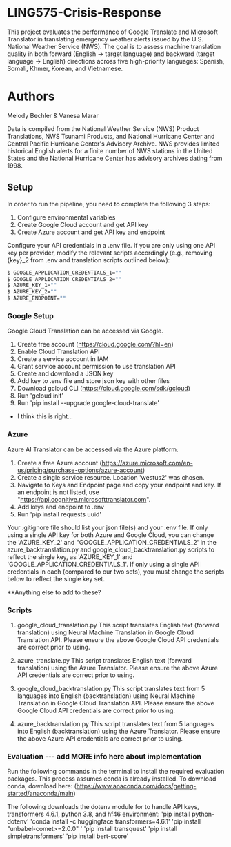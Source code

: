 # LING575-Crisis-Response

This project evaluates the performance of Google Translate and Microsoft Translator in translating emergency weather alerts issued by the U.S. National Weather Service (NWS). The goal is to assess machine translation quality in both forward (English → target language) and backward (target language → English) directions across five high-priority languages: Spanish, Somali, Khmer, Korean, and Vietnamese.

# Authors 

Melody Bechler & Vanesa Marar


Data is compiled from the National Weather Service (NWS) Product Translations, NWS Tsunami Products, and National Hurricane Center and Central Pacific Hurricane Center's Advisory Archive. NWS provides limited historical English alerts for a finite number of NWS stations in the United States and the National Hurricane Center has advisory archives dating from 1998. 


## Setup

In order to run the pipeline, you need to complete the following 3 steps:
1. Configure environmental variables
2. Create Google Cloud account and get API key
3. Create Azure account and get API key and endpoint

Configure your API credentials in a .env file. If you are only using one API key per provider, modify the relevant scripts accordingly (e.g., removing {key}_2 from .env and translation scripts outlined below):

```bash
$ GOOGLE_APPLICATION_CREDENTIALS_1=""
$ GOOGLE_APPLICATION_CREDENTIALS_2=""
$ AZURE_KEY_1=""
$ AZURE_KEY_2=""
$ AZURE_ENDPOINT=""
```


### Google Setup
Google Cloud Translation can be accessed via Google.

1. Create free account (https://cloud.google.com/?hl=en)
2. Enable Cloud Translation API
3. Create a service account in IAM
4. Grant service account permission to use translation API 
5. Create and download a JSON key
6. Add key to .env file and store json key with other files
7. Download gcloud CLI (https://cloud.google.com/sdk/gcloud)
8. Run 'gcloud init'
9. Run 'pip install --upgrade google-cloud-translate'

* I think this is right...

### Azure

Azure AI Translator can be accessed via the Azure platform.

1. Create a free Azure account (https://azure.microsoft.com/en-us/pricing/purchase-options/azure-account)
2. Create a single service resource. Location 'westus2' was chosen.
3. Navigate to Keys and Endpoint page and copy your endpoint and key. If an endpoint is not listed, use "https://api.cognitive.microsofttranslator.com".
4. Add keys and endpoint to .env
5. Run 'pip install requests uuid'


Your .gitignore file should list your json file(s) and your .env file. If only using a single API key for both Azure and Google Cloud, you can change the 'AZURE_KEY_2' and "GOOGLE_APPLICATION_CREDENTIALS_2' in the azure_backtranslation.py and google_cloud_backtranslation.py scripts to reflect the single key, as 'AZURE_KEY_1' and 'GOOGLE_APPLICATION_CREDENTIALS_1'. If only using a single API credentials in each (compared to our two sets), you must change the scripts below to reflect the single key set. 

**Anything else to add to these?

### Scripts
1. google_cloud_translation.py
This script translates English text (forward translation) using Neural Machine Translation in Google Cloud Translation API. Please ensure the above Google Cloud API credentials are correct prior to using.

2. azure_translate.py
This script translates English text (forward translation) using the Azure Translator. Please ensure the above Azure API credentials are correct prior to using.

3. google_cloud_backtranslation.py
This script translates text from 5 languages into English (backtranslation) using Neural Machine Translation in Google Cloud Translation API. Please ensure the above Google Cloud API credentials are correct prior to using.

4. azure_backtranslation.py
This script translates text from 5 languages into English (backtranslation) using the Azure Translator. Please ensure the above Azure API credentials are correct prior to using.


### Evaluation --- add MORE info here about implementation
Run the following commands in the terminal to install the required evaluation packages. This process assumes conda is already installed. To download conda, download here: (https://www.anaconda.com/docs/getting-started/anaconda/main)

The following downloads the dotenv module for to handle API keys, transformers 4.6.1, python 3.8, and hf46 environment:
'pip install python-dotenv'
'conda install -c huggingface transformers=4.6.1'
'pip install "unbabel-comet>=2.0.0" '
'pip install transquest'
'pip install simpletransformers'
'pip install bert-score'





